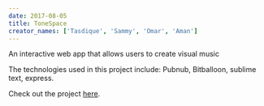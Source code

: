 ```yaml
---
date: 2017-08-05
title: ToneSpace
creator_names: ['Tasdique', 'Sammy', 'Omar', 'Aman']
---
```


An interactive web app that allows users to create visual music 

The technologies used in this project include: 
Pubnub, Bitballoon, sublime text, express.

Check out the project [here](Tonespace.bitballoon.com).

